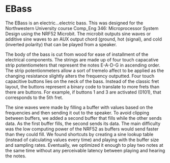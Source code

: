 # EBass

The EBass is an electric...electric bass. This was designed for the Northwestern University course Comp_Eng 346: Microprocessor System Design using the NRF52 Microbit. The microbit outputs sine waves or additive sine waves to an AUX output chord (ground, hot (signal), and cold (inverted polarity) that can be played from a speaker. 

The body of the bass is cut from wood for ease of installment of the electrical components. The strings are made up of four touch capacative strip potentiometers that represent the notes E-A-D-G in ascending order. The strip potentionmeters allow a sort of tremelo affect to be applied as the changing resistance slightly alters the frequency outputted. Four touch capacitive buttons lies on the neck of the bass. Instead of the classic fret layout, the buttons represent a binary code to translate to more frets than there are buttons. For example, if buttons 1 and 3 are activated (0101), that corresponds to the 5th fret.

The sine waves were made by filling a buffer with values based on the frequencies and then sending it out to the speaker. To avoid clipping between buffers, we added a second buffer that fills while the other sends data. As the first buffer fills, the second sends its data. The main difficulty was the low computing power of the NRF52 as buffers would send faster than they could fill. We found shortcuts by creating a sine lookup table (instead of calculating values every time) and playing with the buffer size and sampling rates. Eventually, we optimized it enough to play two notes at the same time without any perceivable latency between playing and hearing the notes.
